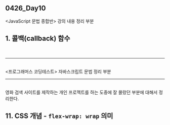 ## 0426_Day10
<JavaScript 문법 종합반> 강의 내용 정리 부분

## 1. 콜백(callback) 함수


<br>
<hr>
<br>
<프로그래머스 코딩테스트> 자바스크립트 문법 정리 부분

<br>
<hr>
<br>
영화 검색 사이트를 제작하는 개인 프로젝트를 하는 도중에 잘 몰랐던 부분에 대해서 정리한다.

## 11. CSS 개념 - `flex-wrap: wrap` 의미